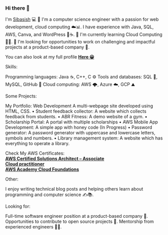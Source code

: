### Hi there 👋
 I'm <a href="https://linktr.ee/ansusibasish">Sibasish</a> 💻
👀 I'm a computer science engineer with a passion for web development, cloud computing ☁️📊. I have experience with Java, SQL, AWS, Canva, and WordPress 🐍☕.
🌱 I'm currently learning Cloud Computing 🤖🧠.
💞️ I'm looking for opportunities to work on challenging and impactful projects at a product-based company 🚀.

You can also look at my full profile <a href="https://sibasish784.github.io/sibasish/" target="_blank" rel="noopener noreferrer"><b>Here 😀</b></a>

Skills:

Programming languages: Java ☕️, C++, C ⚙️
Tools and databases: SQL 🐬, MySQL, GitHub 🐙
Cloud computing: AWS 🌩️, Azure ☁️, GCP ⛰️

Some Projects:

My Portfolio: Web Development A multi-webpage site developed using HTML, CSS.
• Student feedback collector: A website which collects feedback from students.
• ABR Fitness: A demo website of a gym.
• Scholarship Portal: A portal with multiple scholarships
• AWS Mobile App Development: A simple app with honey code (In Progress)
• Password generator: A password generator with uppercase and lowercase letters, symbols and numbers.
• Library management system: A website which has everything to operate a library.

Check My AWS Certificates:
<br> <a href="https://www.credly.com/badges/21d6fadf-56bf-4fa8-b348-508936075b23/public_url" target="_blank" rel="noopener noreferrer"><b>AWS Certified Solutions Architect – Associate</b></a> <br>
    <a href="https://www.credly.com/badges/87a83926-24d9-4d27-9354-6913038555dd/public_url" target="_blank" rel="noopener noreferrer"><b>Cloud practitioner</b></a>  <br>
    <a href="https://www.credly.com/badges/494c56cf-0396-4f3d-9638-f284adaf7967/" target="_blank" rel="noopener noreferrer"><b>AWS Academy Cloud Foundations</b></a>

Other:

I enjoy writing technical blog posts and helping others learn about programming and computer science ✍️📚.

Looking for:

Full-time software engineer position at a product-based company 🚀.
Opportunities to contribute to open source projects 🧩.
Mentorship from experienced engineers 👨‍🏫.
